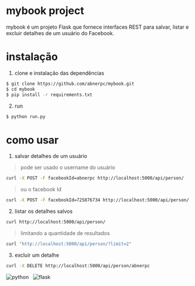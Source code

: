 mybook project
==============

mybook é um projeto Flask que fornece interfaces REST para salvar, listar e excluir detalhes de um usuário do Facebook.

instalação
==========

1. clone e instalação das dependências

```bash
$ git clone https://github.com/abnerpc/mybook.git
$ cd mybook
$ pip install -r requirements.txt
```

2. run

```bash
$ python run.py
```


como usar
=========

1. salvar detalhes de um usuário

> pode ser usado o username do usuário

```bash
curl -X POST -F facebookId=abnerpc http://localhost:5000/api/person/
```

> ou o facebook Id

```bash
curl -X POST -F facebookId=725876734 http://localhost:5000/api/person/
```

2. listar os detalhes salvos

```bash
curl http://localhost:5000/api/person/
```

> limitando a quantidade de resultados

```bash
curl "http://localhost:5000/api/person/?limit=2"
```

3. excluir um detalhe

```bash
curl -X DELETE http://localhost:5000/api/person/abnerpc
```


![python](docs/python_powered.png)
&nbsp;
![flask](docs/flask_powered.png)
